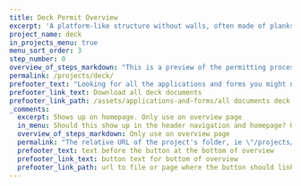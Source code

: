 ```yaml
---
title: Deck Permit Overview
excerpt: 'A platform-like structure without walls, often made of planks, that no one will live on and is typically used for lounging and gathering'
project_name: deck
in_projects_menu: true
menu_sort_order: 3
step_number: 0
overview_of_steps_markdown: "This is a preview of the permitting process for a deck and can be used as a checklist throughout your project. The cost for permitting a deck depends on size and if it's near a protected tree. The permitting cost for a deck under 1750 square feet in size that isn't near protected trees is $584.48. The cost includes the plan review, the permit itself, and inspections.&nbsp;"
permalink: /projects/deck/
prefooter_text: "Looking for all the applications and forms you might need for permitting a deck? We've got you covered."
prefooter_link_text: Download all deck documents
prefooter_link_path: /assets/applications-and-forms/all documents deck.zip
_comments:
  excerpt: Shows up on homepage. Only use on overview page
  in_menu: Should this show up in the header navigation and homepage? Only use on overview page
  overview_of_steps_markdown: Only use on overview page
  permalink: "The relative URL of the project's folder, ie \"/projects/project-folder/\". Only use on overview page"
  prefooter_text: text before the button at the bottom of overview
  prefooter_link_text: button text for bottom of overview
  prefooter_link_path: url to file or page where the button should link
---
```



